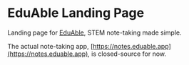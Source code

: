 # EduAble Landing Page

Landing page for [EduAble](https://eduable.app/), STEM note-taking made simple.

The actual note-taking app, [https://notes.eduable.app](https://notes.eduable.app), is closed-source for now.